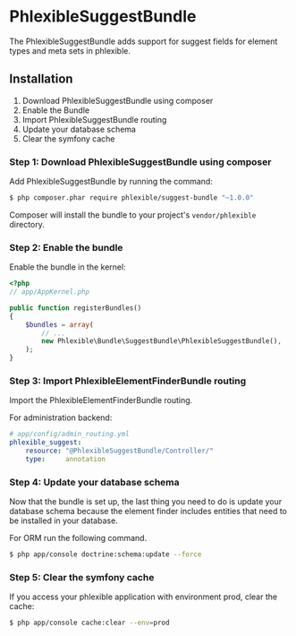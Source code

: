 PhlexibleSuggestBundle
======================

The PhlexibleSuggestBundle adds support for suggest fields for element types and meta sets in phlexible.

Installation
------------

1. Download PhlexibleSuggestBundle using composer
2. Enable the Bundle
3. Import PhlexibleSuggestBundle routing
4. Update your database schema
5. Clear the symfony cache

### Step 1: Download PhlexibleSuggestBundle using composer

Add PhlexibleSuggestBundle by running the command:

``` bash
$ php composer.phar require phlexible/suggest-bundle "~1.0.0"
```

Composer will install the bundle to your project's `vendor/phlexible` directory.

### Step 2: Enable the bundle

Enable the bundle in the kernel:

``` php
<?php
// app/AppKernel.php

public function registerBundles()
{
    $bundles = array(
        // ...
        new Phlexible\Bundle\SuggestBundle\PhlexibleSuggestBundle(),
    );
}
```

### Step 3: Import PhlexibleElementFinderBundle routing

Import the PhlexibleElementFinderBundle routing.

For administration backend:

``` yaml
# app/config/admin_routing.yml
phlexible_suggest:
    resource: "@PhlexibleSuggestBundle/Controller/"
    type:     annotation
```

### Step 4: Update your database schema

Now that the bundle is set up, the last thing you need to do is update your database schema because the element finder includes entities that need to be installed in your database.

For ORM run the following command.

``` bash
$ php app/console doctrine:schema:update --force
```

### Step 5: Clear the symfony cache

If you access your phlexible application with environment prod, clear the cache:

``` bash
$ php app/console cache:clear --env=prod
```
